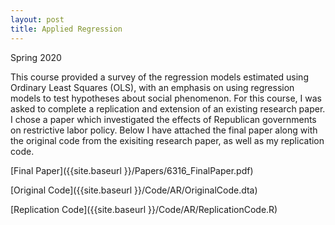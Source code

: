 ```yaml
---
layout: post
title: Applied Regression
---
```


Spring 2020

This course provided a survey of the regression models estimated using Ordinary Least Squares (OLS), with an emphasis on using regression models to test hypotheses about social phenomenon. For this course, I was asked to complete a replication and extension of an existing research paper. I chose a paper which investigated the effects of Republican governments on restrictive labor policy. Below I have attached the final paper along with the original code from the exisiting research paper, as well as my replication code.

[Final Paper]({{site.baseurl }}/Papers/6316_FinalPaper.pdf)


[Original Code]({{site.baseurl }}/Code/AR/OriginalCode.dta)


[Replication Code]({{site.baseurl }}/Code/AR/ReplicationCode.R)

